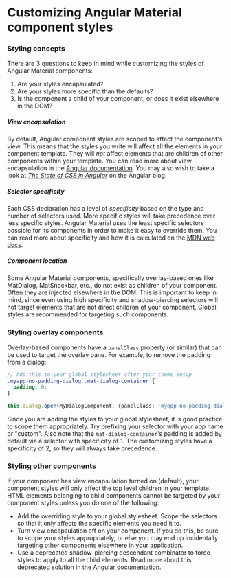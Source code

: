 # Customizing Angular Material component styles

### Styling concepts

There are 3 questions to keep in mind while customizing the styles of Angular Material
components:

1. Are your styles encapsulated?
2. Are your styles more specific than the defaults?
3. Is the component a child of your component, or does it exist elsewhere in the DOM?

##### View encapsulation

By default, Angular component styles are scoped to affect the component's view. This means that
the styles you write will affect all the elements in your component template. They will *not*
affect elements that are children of other components within your template. You can read more
about view encapsulation in the
[Angular documentation](https://angular.io/guide/component-styles#view-encapsulation). You may
also wish to take a look at
[_The State of CSS in Angular_](https://blog.angular.io/the-state-of-css-in-angular-4a52d4bd2700)
on the Angular blog.

##### Selector specificity

Each CSS declaration has a level of *specificity* based on the type and number of selectors used.
More specific styles will take precedence over less specific styles. Angular Material uses the
least specific selectors possible for its components in order to make it easy to override them.
You can read more about specificity and how it is calculated on the
[MDN web docs](https://developer.mozilla.org/en-US/docs/Web/CSS/Specificity).

##### Component location

Some Angular Material components, specifically overlay-based ones like MatDialog, MatSnackbar, etc.,
do not exist as children of your component. Often they are injected elsewhere in the DOM. This is
important to keep in mind, since even using high specificity and shadow-piercing selectors will
not target elements that are not direct children of your component. Global styles are recommended
for targeting such components.

### Styling overlay components

Overlay-based components have a `panelClass` property (or similar) that can be used to target the
overlay pane. For example, to remove the padding from a dialog:

```scss
// Add this to your global stylesheet after your theme setup
.myapp-no-padding-dialog .mat-dialog-container {
  padding: 0;
}
```

```ts
this.dialog.open(MyDialogComponent, {panelClass: 'myapp-no-padding-dialog'})
```

Since you are adding the styles to your global stylesheet, it is good practice to scope
them appropriately. Try prefixing your selector with your app name or "custom". Also note that
the `mat-dialog-container`'s padding is added by default via a selector with specificity of 1. The
customizing styles have a specificity of 2, so they will always take precedence.

### Styling other components

If your component has view encapsulation turned on (default), your component styles will only
affect the top level children in your template. HTML elements belonging to child components cannot
be targeted by your component styles unless you do one of the following:

- Add the overriding style to your global stylesheet. Scope the selectors so that it only affects
the specific elements you need it to.
- Turn view encapsulation off on your component. If you do this, be sure to scope your styles
appropriately, or else you may end up incidentally targeting other components elsewhere in your
application.
- Use a deprecated shadow-piercing descendant combinator to force styles to apply to all the child
elements. Read more about this deprecated solution in the
[Angular documentation](https://angular.io/guide/component-styles#deprecated-deep--and-ng-deep).
